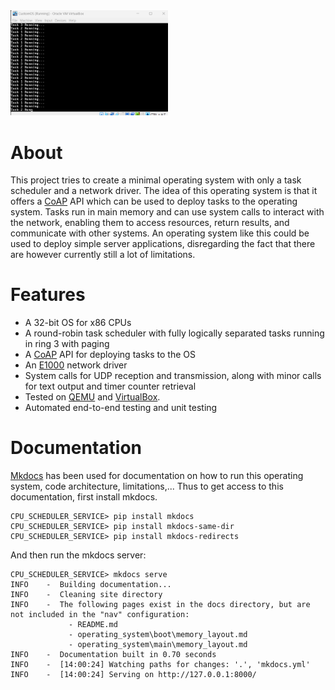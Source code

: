 <img src="docs/images/virtualbox_example.png" alt="virtualbox_example" width="50%"/>

# About

This project tries to create a minimal operating system with only a task scheduler and a network driver. The idea of this operating system is that it offers a [CoAP](https://en.wikipedia.org/wiki/Constrained_Application_Protocol) API which can be used to deploy tasks to the operating system. Tasks run in main memory and can use system calls to interact with the network, enabling them to access resources, return results, and communicate with other systems. An operating system like this could be used to deploy simple server applications, disregarding the fact that there are however currently still a lot of limitations.

# Features

- A 32-bit OS for x86 CPUs
- A round-robin task scheduler with fully logically separated tasks running in ring 3 with paging
- A [CoAP](https://en.wikipedia.org/wiki/Constrained_Application_Protocol) API for deploying tasks to the OS
- An [E1000](https://www.intel.com/content/dam/doc/manual/pci-pci-x-family-gbe-controllers-software-dev-manual.pdf) network driver
- System calls for UDP reception and transmission, along with minor calls for text output and timer counter retrieval
- Tested on [QEMU](https://www.qemu.org/) and [VirtualBox](https://www.virtualbox.org/).
- Automated end-to-end testing and unit testing

# Documentation

[Mkdocs](https://www.mkdocs.org/) has been used for documentation on how to run this operating system, code architecture, limitations,... Thus to get access to this documentation, first install mkdocs.

```
CPU_SCHEDULER_SERVICE> pip install mkdocs
CPU_SCHEDULER_SERVICE> pip install mkdocs-same-dir
CPU_SCHEDULER_SERVICE> pip install mkdocs-redirects
```

And then run the mkdocs server:

```
CPU_SCHEDULER_SERVICE> mkdocs serve
INFO    -  Building documentation...
INFO    -  Cleaning site directory
INFO    -  The following pages exist in the docs directory, but are not included in the "nav" configuration:
             - README.md
             - operating_system\boot\memory_layout.md
             - operating_system\main\memory_layout.md
INFO    -  Documentation built in 0.70 seconds
INFO    -  [14:00:24] Watching paths for changes: '.', 'mkdocs.yml'
INFO    -  [14:00:24] Serving on http://127.0.0.1:8000/
```